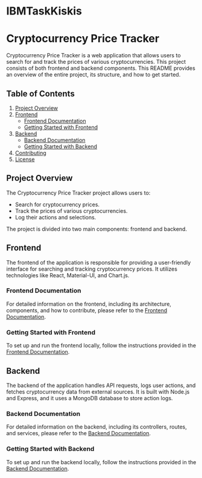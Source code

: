 # IBMTaskKiskis

# Cryptocurrency Price Tracker

Cryptocurrency Price Tracker is a web application that allows users to search for and track the prices of various cryptocurrencies. This project consists of both frontend and backend components. This README provides an overview of the entire project, its structure, and how to get started.

## Table of Contents

1. [Project Overview](#project-overview)
2. [Frontend](#frontend)
   - [Frontend Documentation](#frontend-documentation)
   - [Getting Started with Frontend](#getting-started-with-frontend)
3. [Backend](#backend)
   - [Backend Documentation](#backend-documentation)
   - [Getting Started with Backend](#getting-started-with-backend)
4. [Contributing](#contributing)
5. [License](#license)

## Project Overview

The Cryptocurrency Price Tracker project allows users to:

- Search for cryptocurrency prices.
- Track the prices of various cryptocurrencies.
- Log their actions and selections.

The project is divided into two main components: frontend and backend.

## Frontend

The frontend of the application is responsible for providing a user-friendly interface for searching and tracking cryptocurrency prices. It utilizes technologies like React, Material-UI, and Chart.js.

### Frontend Documentation

For detailed information on the frontend, including its architecture, components, and how to contribute, please refer to the [Frontend Documentation](client/README.md).

### Getting Started with Frontend

To set up and run the frontend locally, follow the instructions provided in the [Frontend Documentation](client/README.md#getting-started).

## Backend

The backend of the application handles API requests, logs user actions, and fetches cryptocurrency data from external sources. It is built with Node.js and Express, and it uses a MongoDB database to store action logs.

### Backend Documentation

For detailed information on the backend, including its controllers, routes, and services, please refer to the [Backend Documentation](server/README.md).

### Getting Started with Backend

To set up and run the backend locally, follow the instructions provided in the [Backend Documentation](server/README.md#getting-started).
